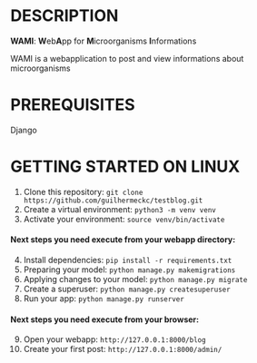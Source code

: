 # DESCRIPTION
**WAMI**: **W**eb**A**pp for **M**icroorganisms **I**nformations

WAMI is a webapplication to post and view informations about microorganisms

# PREREQUISITES
Django

# GETTING STARTED ON LINUX
1. Clone this repository: ```git clone https://github.com/guilhermeckc/testblog.git```
2. Create a virtual environment: ```python3 -m venv venv```
3. Activate your environment: ```source venv/bin/activate```

#### Next steps you need execute from your webapp directory:
4. Install dependencies: ```pip install -r requirements.txt```
5. Preparing your model: ```python manage.py makemigrations```
6. Applying changes to your model: ```python manage.py migrate``` 
7. Create a superuser: ```python manage.py createsuperuser```
8. Run your app: ```python manage.py runserver```

#### Next steps you need execute from your browser:
9. Open your webapp: ```http://127.0.0.1:8000/blog```
10. Create your first post: ```http://127.0.0.1:8000/admin/```
